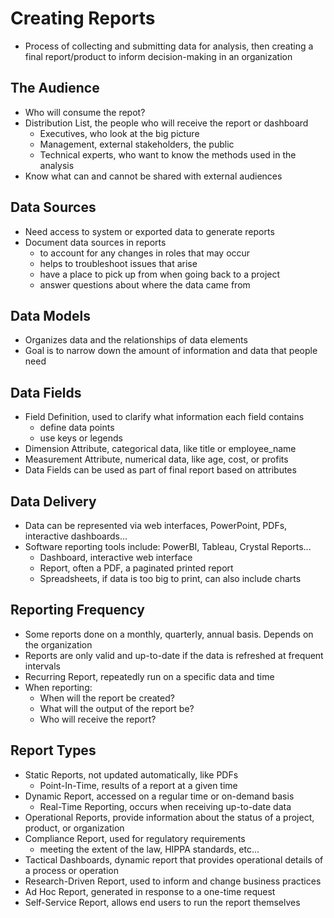 # Creating Reports

- Process of collecting and submitting data for analysis, then creating a final report/product to inform decision-making in an organization

## The Audience

- Who will consume the repot?
- Distribution List, the people who will receive the report or dashboard
    - Executives, who look at the big picture
    - Management, external stakeholders, the public
    - Technical experts, who want to know the methods used in the analysis
- Know what can and cannot be shared with external audiences

## Data Sources

- Need access to system or exported data to generate reports
- Document data sources in reports
    - to account for any changes in roles that may occur
    - helps to troubleshoot issues that arise
    - have a place to pick up from when going back to a project
    - answer questions about where the data came from
    
## Data Models

- Organizes data and the relationships of data elements
- Goal is to narrow down the amount of information and data that people need

## Data Fields

- Field Definition, used to clarify what information each field contains
    - define data points
    - use keys or legends
- Dimension Attribute, categorical data, like title or employee_name
- Measurement Attribute, numerical data, like age, cost, or profits
- Data Fields can be used as part of final report based on attributes

## Data Delivery

- Data can be represented via web interfaces, PowerPoint, PDFs, interactive dashboards...
- Software reporting tools include: PowerBI, Tableau, Crystal Reports...
    - Dashboard, interactive web interface
    - Report, often a PDF, a paginated printed report
    - Spreadsheets, if data is too big to print, can also include charts
    
## Reporting Frequency

- Some reports done on a monthly, quarterly, annual basis. Depends on the organization
- Reports are only valid and up-to-date if the data is refreshed at frequent intervals
- Recurring Report, repeatedly run on a specific data and time
- When reporting:
    - When will the report be created?
    - What will the output of the report be?
    - Who will receive the report?
    
## Report Types

- Static Reports, not updated automatically, like PDFs
    - Point-In-Time, results of a report at a given time
- Dynamic Report, accessed on a regular time or on-demand basis
    - Real-Time Reporting, occurs when receiving up-to-date data
- Operational Reports, provide information about the status of a project, product, or organization
- Compliance Report, used for regulatory requirements
    - meeting the extent of the law, HIPPA standards, etc...
- Tactical Dashboards, dynamic report that provides operational details of a process or operation
- Research-Driven Report, used to inform and change business practices
- Ad Hoc Report, generated in response to a one-time request
- Self-Service Report, allows end users to run the report themselves


